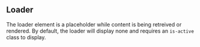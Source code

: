 ## Loader
The loader element is a placeholder while content is being retreived or rendered. By default, the loader will display none and requires an `is-active` class to display.
